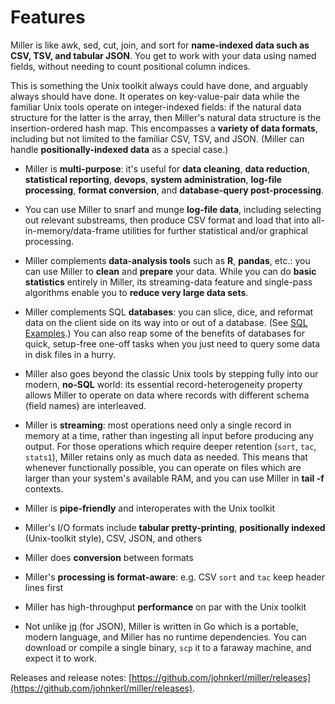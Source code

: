 <!---  PLEASE DO NOT EDIT DIRECTLY. EDIT THE .md.in FILE PLEASE. --->
# Features

Miller is like awk, sed, cut, join, and sort for **name-indexed data such as
CSV, TSV, and tabular JSON**. You get to work with your data using named
fields, without needing to count positional column indices.

This is something the Unix toolkit always could have done, and arguably
always should have done.  It operates on key-value-pair data while the familiar
Unix tools operate on integer-indexed fields: if the natural data structure for
the latter is the array, then Miller's natural data structure is the
insertion-ordered hash map.  This encompasses a **variety of data formats**,
including but not limited to the familiar CSV, TSV, and JSON.  (Miller can handle
**positionally-indexed data** as a special case.)

* Miller is **multi-purpose**: it's useful for **data cleaning**, **data reduction**, **statistical reporting**, **devops**, **system administration**, **log-file processing**, **format conversion**, and **database-query post-processing**.

* You can use Miller to snarf and munge **log-file data**, including selecting out relevant substreams, then produce CSV format and load that into all-in-memory/data-frame utilities for further statistical and/or graphical processing.

* Miller complements **data-analysis tools** such as **R**, **pandas**, etc.: you can use Miller to **clean** and **prepare** your data. While you can do **basic statistics** entirely in Miller, its streaming-data feature and single-pass algorithms enable you to **reduce very large data sets**.

* Miller complements SQL **databases**: you can slice, dice, and reformat data on the client side on its way into or out of a database.  (See [SQL Examples](sql-examples.md).) You can also reap some of the benefits of databases for quick, setup-free one-off tasks when you just need to query some data in disk files in a hurry.

* Miller also goes beyond the classic Unix tools by stepping fully into our modern, **no-SQL** world: its essential record-heterogeneity property allows Miller to operate on data where records with different schema (field names) are interleaved.

* Miller is **streaming**: most operations need only a single record in memory at a time, rather than ingesting all input before producing any output.  For those operations which require deeper retention (`sort`, `tac`, `stats1`), Miller retains only as much data as needed.  This means that whenever functionally possible, you can operate on files which are larger than your system's available RAM, and you can use Miller in **tail -f** contexts.

* Miller is **pipe-friendly** and interoperates with the Unix toolkit

* Miller's I/O formats include **tabular pretty-printing**, **positionally indexed** (Unix-toolkit style), CSV, JSON, and others

* Miller does **conversion** between formats

* Miller's **processing is format-aware**: e.g. CSV `sort` and `tac` keep header lines first

* Miller has high-throughput **performance** on par with the Unix toolkit

* Not unlike [jq](https://stedolan.github.io/jq/) (for JSON), Miller is written in Go which is a portable, modern language, and Miller has no runtime dependencies.  You can download or compile a single binary, `scp` it to a faraway machine, and expect it to work.

Releases and release notes: [https://github.com/johnkerl/miller/releases](https://github.com/johnkerl/miller/releases).
